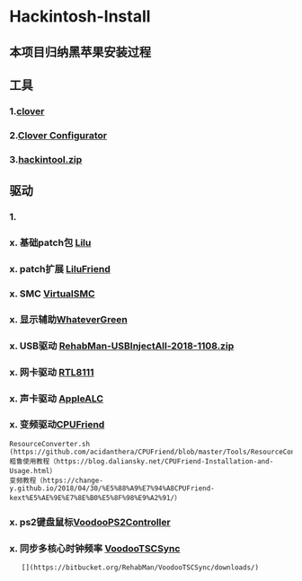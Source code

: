 # Hackintosh-Install
## 本项目归纳黑苹果安装过程
## 工具
### 1.[clover](https://github.com/CloverHackyColor/CloverBootloader/releases)
### 2.[Clover Configurator](https://mackie100projects.altervista.org/download-clover-configurator/)
### 3.[hackintool.zip](http://headsoft.com.au/download/mac/Hackintool.zip)

## 驱动
### 1. 

### x. 基础patch包 [Lilu](https://github.com/acidanthera/Lilu/releases)
### x. patch扩展 [LiluFriend](https://github.com/PMheart/LiluFriend/releases)
### x. SMC [VirtualSMC](https://github.com/acidanthera/VirtualSMC/releases)
### x. 显示辅助[WhateverGreen](https://github.com/acidanthera/WhateverGreen/releases)
### x. USB驱动 [RehabMan-USBInjectAll-2018-1108.zip](https://bitbucket.org/RehabMan/os-x-usb-inject-all/downloads/)
### x. 网卡驱动 [RTL8111](https://github.com/Mieze/RTL8111_driver_for_OS_X/releases)
### x. 声卡驱动 [AppleALC](https://github.com/acidanthera/AppleALC/releases)
### x. 变频驱动[CPUFriend](https://github.com/acidanthera/CPUFriend/releases)
    ResourceConverter.sh (https://github.com/acidanthera/CPUFriend/blob/master/Tools/ResourceConverter.sh)
    粗鲁使用教程（https://blog.daliansky.net/CPUFriend-Installation-and-Usage.html）
    变频教程（https://change-y.github.io/2018/04/30/%E5%88%A9%E7%94%A8CPUFriend-kext%E5%AE%9E%E7%8E%B0%E5%8F%98%E9%A2%91/）
### x. ps2键盘鼠标[VoodooPS2Controller](https://github.com/acidanthera/VoodooPS2/releases)
### x. 同步多核心时钟频率 [VoodooTSCSync](https://github.com/RehabMan/VoodooTSCSync)
       [](https://bitbucket.org/RehabMan/VoodooTSCSync/downloads/)
